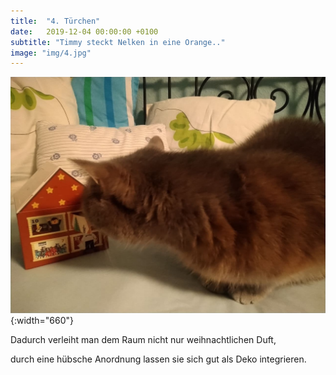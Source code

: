 ```yaml
---
title:  "4. Türchen"
date:   2019-12-04 00:00:00 +0100
subtitle: "Timmy steckt Nelken in eine Orange.."
image: "img/4.jpg"
---
```


![Timmy](../img/4.jpg){:width="660"}

Dadurch verleiht man dem Raum nicht nur weihnachtlichen Duft,

durch eine hübsche Anordnung lassen sie sich gut als Deko integrieren.
